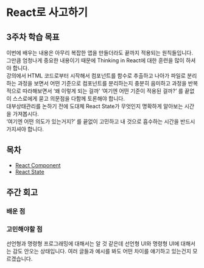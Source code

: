 # React로 사고하기

## 3주차 학습 목표

이번에 배우는 내용은 아무리 복잡한 앱을 만들더라도 끝까지 적용되는 원칙들입니다.\
그만큼 엄청나게 중요한 내용이기 때문에 Thinking in React에 대한 훈련을 많이 하셔야 합니다.\
강의에서 HTML 코드로부터 시작해서 컴포넌트를 함수로 추출하고 나아가 파일로 분리하는 과정을 보면서 어떤 기준으로 컴포넌트를 분리하는지 충분히 음미하고 과정을 반복적으로 따라해보면서 ‘왜 이렇게 되는 걸까’ ‘여기엔 어떤 기준이 적용된 걸까?’ 를 끝없이 스스로에게 묻고 의문점을 다함께 토론해야 합니다.\
대부상태관리를 논하기 전에 도대체 React State가 무엇인지 명확하게 알아보는 시간을 가져봅시다.\
‘여기엔 어떤 의도가 있는거지?’ 를 끝없이 고민하고 내 것으로 흡수하는 시간을 반드시 가지셔야 합니다.

## 목차

- [React Component](./react-component.md)
- [React State](./react-state.md)

## 주간 회고

### 배운 점

### 고민해야할 점

선언형과 명령형 프로그래밍에 대해서는 알 것 같은데 선언형 UI와 명령형 UI에 대해서는 감도 안오는 상태입니다.
여러 글들과 예시를 봐도 어떤 차이를 얘기하고 있는건지 모르겠습니다.
